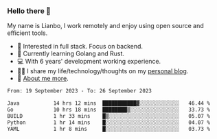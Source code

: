 ### Hello there 👋

My name is Lianbo, I work remotely and enjoy using open source and efficient tools.

- 🔭 Interested in full stack. Focus on backend.
- 🌱 Currently learning Golang and Rust.
- 💻 With 6 years' development working experience.
- ✍🏻 I share my life/technology/thoughts on my [personal blog](https://godruoyi.com).
- 👒 [About me more](https://godruoyi.com/posts/About-godruoyi).

<!--START_SECTION:waka-->

```txt
From: 19 September 2023 - To: 26 September 2023

Java           14 hrs 12 mins  ███████████▓░░░░░░░░░░░░░   46.44 %
Go             10 hrs 18 mins  ████████▒░░░░░░░░░░░░░░░░   33.73 %
BUILD          1 hr 33 mins    █▒░░░░░░░░░░░░░░░░░░░░░░░   05.07 %
Python         1 hr 14 mins    █░░░░░░░░░░░░░░░░░░░░░░░░   04.07 %
YAML           1 hr 8 mins     █░░░░░░░░░░░░░░░░░░░░░░░░   03.73 %
```

<!--END_SECTION:waka-->
